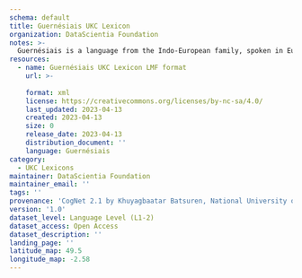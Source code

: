 ```yaml
---
schema: default
title: Guernésiais UKC Lexicon
organization: DataScientia Foundation
notes: >-
  Guernésiais is a language from the Indo-European family, spoken in Eurasia. The UKC Lexicon of Guernésiais is represented as a lexico-semantic network. It consists of words, word senses, synsets, as well as sense-level and synset-level relationships.
resources:
  - name: Guernésiais UKC Lexicon LMF format
    url: >-
      
    format: xml
    license: https://creativecommons.org/licenses/by-nc-sa/4.0/
    last_updated: 2023-04-13
    created: 2023-04-13
    size: 0
    release_date: 2023-04-13
    distribution_document: ''
    language: Guernésiais
category:
  - UKC Lexicons
maintainer: DataScientia Foundation
maintainer_email: ''
tags: ''
provenance: 'CogNet 2.1 by Khuyagbaatar Batsuren, National University of Mongolia (http://cognet.ukc.disi.unitn.it); Princeton WordNet 2.1 by Princeton University (https://wordnet.princeton.edu)'
version: '1.0'
dataset_level: Language Level (L1-2)
dataset_access: Open Access
dataset_description: ''
landing_page: ''
latitude_map: 49.5
longitude_map: -2.58
---
```


